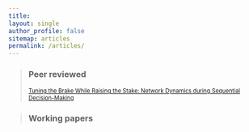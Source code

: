 ```yaml
---
title: 
layout: single
author_profile: false
sitemap: articles
permalink: /articles/
---
```


> ### Peer reviewed
> <span style="font-size:0.8em;"> [Tuning the Brake While Raising the Stake: Network Dynamics during Sequential Decision-Making](http://www.jneurosci.org/content/36/19/5417.short) </span>

> ### Working papers